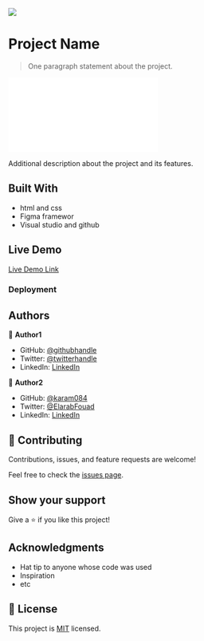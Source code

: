 ![](https://github.com/karam084/portfolio_desktop_version/tree/portfolio-application-deploy)

# Project Name

> One paragraph statement about the project.

![screenshot](screenshot/screenshot.odt)

Additional description about the project and its features.

## Built With

- html and css
- Figma framewor
- Visual studio and github

## Live Demo

[Live Demo Link](https://karam084.github.io/portfolio_desktop_version/)

### Deployment

## Authors

👤 **Author1**

- GitHub: [@githubhandle](https://github.com/githubhandle)
- Twitter: [@twitterhandle](https://twitter.com/twitterhandle)
- LinkedIn: [LinkedIn](https://linkedin.com/in/linkedinhandle)

👤 **Author2**

- GitHub: [@karam084](https://github.com/karam084)
- Twitter: [@ElarabFouad](https://twitter.com/ElarabFouad)
- LinkedIn: [LinkedIn](https://www.linkedin.com/in/karam-fouad-179830214/)

## 🤝 Contributing

Contributions, issues, and feature requests are welcome!

Feel free to check the [issues page](../../issues/).

## Show your support

Give a ⭐️ if you like this project!

## Acknowledgments

- Hat tip to anyone whose code was used
- Inspiration
- etc

## 📝 License

This project is [MIT](./MIT.md) licensed.

